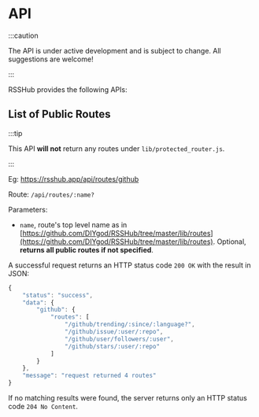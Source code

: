 # API

:::caution

The API is under active development and is subject to change. All suggestions are welcome!

:::

RSSHub provides the following APIs:

## List of Public Routes

:::tip

This API **will not** return any routes under `lib/protected_router.js`.

:::

Eg: <https://rsshub.app/api/routes/github>

Route: `/api/routes/:name?`

Parameters:

-   `name`, route's top level name as in [https://github.com/DIYgod/RSSHub/tree/master/lib/routes](https://github.com/DIYgod/RSSHub/tree/master/lib/routes). Optional, **returns all public routes if not specified**.

A successful request returns an HTTP status code `200 OK` with the result in JSON:

```js
{
    "status": "success",
    "data": {
        "github": {
            "routes": [
                "/github/trending/:since/:language?",
                "/github/issue/:user/:repo",
                "/github/user/followers/:user",
                "/github/stars/:user/:repo"
            ]
        }
    },
    "message": "request returned 4 routes"
}
```

If no matching results were found, the server returns only an HTTP status code `204 No Content`.
